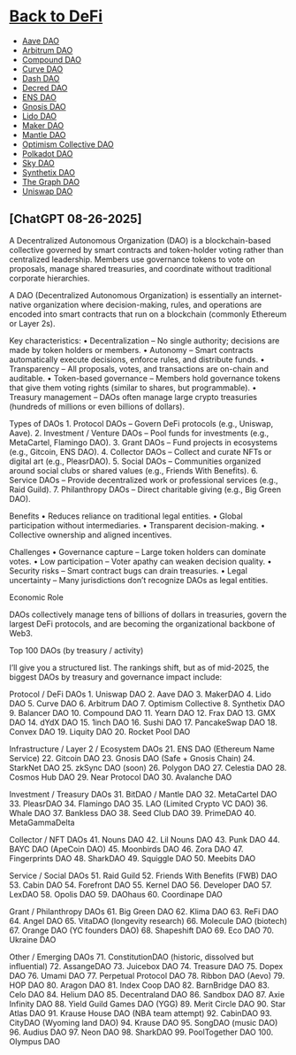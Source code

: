# [Back to DeFi](defi)

- [Aave DAO](aave_dao)
- [Arbitrum DAO](arbitrum_dao)
- [Compound DAO](compound_dao)
- [Curve DAO](curve_dao)
- [Dash DAO](dash_dao)
- [Decred DAO](decred_dao)
- [ENS DAO](ens_dao.md)
- [Gnosis DAO](gnosis_dao)
- [Lido DAO](lido_dao)
- [Maker DAO](maker_dao)
- [Mantle DAO](mantle_dao)
- [Optimism Collective DAO](optimism_collective_dao)
- [Polkadot DAO](polkadot_dao)
- [Sky DAO](sky_dao)
- [Synthetix DAO](synthetix_dao)
- [The Graph DAO](the_graph_dao)
- [Uniswap DAO](uniswap_dao)


## [ChatGPT 08-26-2025]



A Decentralized Autonomous Organization (DAO) is a blockchain-based collective governed by smart contracts and token-holder voting rather than centralized leadership. Members use governance tokens to vote on proposals, manage shared treasuries, and coordinate without traditional corporate hierarchies.
 
A DAO (Decentralized Autonomous Organization) is essentially an internet-native organization where decision-making, rules, and operations are encoded into smart contracts that run on a blockchain (commonly Ethereum or Layer 2s).

Key characteristics:
	•	Decentralization – No single authority; decisions are made by token holders or members.
	•	Autonomy – Smart contracts automatically execute decisions, enforce rules, and distribute funds.
	•	Transparency – All proposals, votes, and transactions are on-chain and auditable.
	•	Token-based governance – Members hold governance tokens that give them voting rights (similar to shares, but programmable).
	•	Treasury management – DAOs often manage large crypto treasuries (hundreds of millions or even billions of dollars).

Types of DAOs
	1.	Protocol DAOs – Govern DeFi protocols (e.g., Uniswap, Aave).
	2.	Investment / Venture DAOs – Pool funds for investments (e.g., MetaCartel, Flamingo DAO).
	3.	Grant DAOs – Fund projects in ecosystems (e.g., Gitcoin, ENS DAO).
	4.	Collector DAOs – Collect and curate NFTs or digital art (e.g., PleasrDAO).
	5.	Social DAOs – Communities organized around social clubs or shared values (e.g., Friends With Benefits).
	6.	Service DAOs – Provide decentralized work or professional services (e.g., Raid Guild).
	7.	Philanthropy DAOs – Direct charitable giving (e.g., Big Green DAO).

Benefits
	•	Reduces reliance on traditional legal entities.
	•	Global participation without intermediaries.
	•	Transparent decision-making.
	•	Collective ownership and aligned incentives.

Challenges
	•	Governance capture – Large token holders can dominate votes.
	•	Low participation – Voter apathy can weaken decision quality.
	•	Security risks – Smart contract bugs can drain treasuries.
	•	Legal uncertainty – Many jurisdictions don’t recognize DAOs as legal entities.

Economic Role

DAOs collectively manage tens of billions of dollars in treasuries, govern the largest DeFi protocols, and are becoming the organizational backbone of Web3.

Top 100 DAOs (by treasury / activity)

I’ll give you a structured list. The rankings shift, but as of mid-2025, the biggest DAOs by treasury and governance impact include:

Protocol / DeFi DAOs
	1.	Uniswap DAO
	2.	Aave DAO
	3.	MakerDAO
	4.	Lido DAO
	5.	Curve DAO
	6.	Arbitrum DAO
	7.	Optimism Collective
	8.	Synthetix DAO
	9.	Balancer DAO
	10.	Compound DAO
	11.	Yearn DAO
	12.	Frax DAO
	13.	GMX DAO
	14.	dYdX DAO
	15.	1inch DAO
	16.	Sushi DAO
	17.	PancakeSwap DAO
	18.	Convex DAO
	19.	Liquity DAO
	20.	Rocket Pool DAO

Infrastructure / Layer 2 / Ecosystem DAOs
	21.	ENS DAO (Ethereum Name Service)
	22.	Gitcoin DAO
	23.	Gnosis DAO (Safe + Gnosis Chain)
	24.	StarkNet DAO
	25.	zkSync DAO (soon)
	26.	Polygon DAO
	27.	Celestia DAO
	28.	Cosmos Hub DAO
	29.	Near Protocol DAO
	30.	Avalanche DAO

Investment / Treasury DAOs
	31.	BitDAO / Mantle DAO
	32.	MetaCartel DAO
	33.	PleasrDAO
	34.	Flamingo DAO
	35.	LAO (Limited Crypto VC DAO)
	36.	Whale DAO
	37.	Bankless DAO
	38.	Seed Club DAO
	39.	PrimeDAO
	40.	MetaGammaDelta

Collector / NFT DAOs
	41.	Nouns DAO
	42.	Lil Nouns DAO
	43.	Punk DAO
	44.	BAYC DAO (ApeCoin DAO)
	45.	Moonbirds DAO
	46.	Zora DAO
	47.	Fingerprints DAO
	48.	SharkDAO
	49.	Squiggle DAO
	50.	Meebits DAO

Service / Social DAOs
	51.	Raid Guild
	52.	Friends With Benefits (FWB) DAO
	53.	Cabin DAO
	54.	Forefront DAO
	55.	Kernel DAO
	56.	Developer DAO
	57.	LexDAO
	58.	Opolis DAO
	59.	DAOhaus
	60.	Coordinape DAO

Grant / Philanthropy DAOs
	61.	Big Green DAO
	62.	Klima DAO
	63.	ReFi DAO
	64.	Angel DAO
	65.	VitaDAO (longevity research)
	66.	Molecule DAO (biotech)
	67.	Orange DAO (YC founders DAO)
	68.	Shapeshift DAO
	69.	Eco DAO
	70.	Ukraine DAO

Other / Emerging DAOs
	71.	ConstitutionDAO (historic, dissolved but influential)
	72.	AssangeDAO
	73.	Juicebox DAO
	74.	Treasure DAO
	75.	Dopex DAO
	76.	Umami DAO
	77.	Perpetual Protocol DAO
	78.	Ribbon DAO (Aevo)
	79.	HOP DAO
	80.	Aragon DAO
	81.	Index Coop DAO
	82.	BarnBridge DAO
	83.	Celo DAO
	84.	Helium DAO
	85.	Decentraland DAO
	86.	Sandbox DAO
	87.	Axie Infinity DAO
	88.	Yield Guild Games DAO (YGG)
	89.	Merit Circle DAO
	90.	Star Atlas DAO
	91.	Krause House DAO (NBA team attempt)
	92.	CabinDAO
	93.	CityDAO (Wyoming land DAO)
	94.	Krause DAO
	95.	SongDAO (music DAO)
	96.	Audius DAO
	97.	Neon DAO
	98.	SharkDAO
	99.	PoolTogether DAO
	100.	Olympus DAO
 
